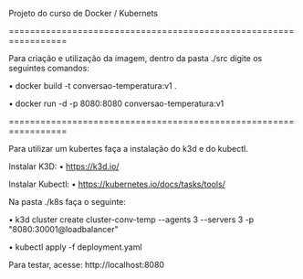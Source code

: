 Projeto do curso de Docker / Kubernets

=================================================================

Para criação e utilização da imagem, dentro da pasta ./src digite os seguintes comandos: 

• docker build -t conversao-temperatura:v1 .

• docker run -d -p 8080:8080 conversao-temperatura:v1

=================================================================

Para utilizar um kubertes faça a instalação do k3d e do kubectl.

Instalar K3D: • https://k3d.io/

Instalar Kubectl: • https://kubernetes.io/docs/tasks/tools/

Na pasta ./k8s faça o seguinte:

• k3d cluster create cluster-conv-temp --agents 3 --servers 3 -p "8080:30001@loadbalancer"

• kubectl apply -f deployment.yaml

Para testar, acesse: http://localhost:8080
